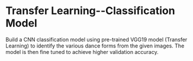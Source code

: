 # Transfer Learning--Classification Model
Build a  CNN classification model using pre-trained VGG19 model (Transfer Learning) to identify the various dance forms from the given images. The model is then fine tuned to achieve higher validation accuracy.
